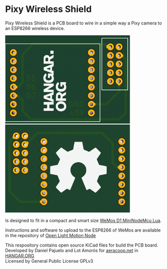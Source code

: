 # Pixy Wireless Shield
Pixy Wireless Shield is a PCB board to wire in a simple way a Pixy camera to an ESP8266 wireless device.

<img src="https://github.com/aeracoop/PixyWirelessShield/blob/master/img/Shield%20PIXY%20Top.jpg?raw=true" alt="Pixy Wireless Shield Top" width="400">
<img src="https://github.com/aeracoop/PixyWirelessShield/blob/master/img/Shield%20PIXY%20Bot.jpg" alt="Pixy Wireless Shield Bottom" width="400">

Is designed to fit in a compact and smart size <a href="http://www.banggood.com/WeMos-D1-Mini-V2-NodeMcu-4M-Bytes-Lua-WIFI-Internet-Of-Things-Development-Board-Based-ESP8266-p-1115398.html?p=JB1919987667201412AN">WeMos D1 MiniNodeMcu Lua</a>.

Instructions and software to upload to the ESP8266 of WeMos are available in the repository of <a href="https://github.com/aeracoop/openlightmotion-node">Open Light Motion Node</a>

This respository contains open source KiCad files for build the PCB board.<br/>
Developed by Daniel Pajuelo and Lot Amorós for <a href="http://aeracoop.net">aeracoop.net</a> in <a href="http://hangar.org">HANGAR.ORG</a><br/>
Licensed by General Public License GPLv3<br/>
